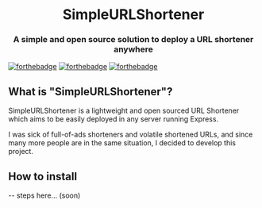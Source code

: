 <h1 align="center">SimpleURLShortener</h1>
<h3 align="center">A simple and open source solution to deploy a URL shortener anywhere</h3>

[![forthebadge](http://forthebadge.com/images/badges/built-with-love.svg)](http://forthebadge.com)
[![forthebadge](http://forthebadge.com/images/badges/uses-js.svg)](http://forthebadge.com)
[![forthebadge](https://forthebadge.com/images/badges/gluten-free.svg)](http://forthebadge.com)


## What is "SimpleURLShortener"?
SimpleURLShortener is a lightweight and open sourced URL Shortener which aims to be easily deployed in any server running Express.

I was sick of full-of-ads shorteners and volatile shortened URLs, and since many more people are in the same situation, I decided to develop this project.

## How to install
-- steps here... (soon)
